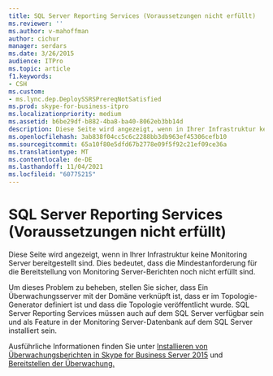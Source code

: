 ```yaml
---
title: SQL Server Reporting Services (Voraussetzungen nicht erfüllt)
ms.reviewer: ''
ms.author: v-mahoffman
author: cichur
manager: serdars
ms.date: 3/26/2015
audience: ITPro
ms.topic: article
f1.keywords:
- CSH
ms.custom:
- ms.lync.dep.DeploySSRSPrereqNotSatisfied
ms.prod: skype-for-business-itpro
ms.localizationpriority: medium
ms.assetid: b6be29df-b882-4ba8-ba40-8062eb3bb14d
description: Diese Seite wird angezeigt, wenn in Ihrer Infrastruktur keine Monitoring Server bereitgestellt sind. Dies bedeutet, dass die Mindestanforderung für die Bereitstellung von Monitoring Server-Berichten noch nicht erfüllt sind.
ms.openlocfilehash: 3ab838f04cc5c6c2288bb3db963ef45306cefb10
ms.sourcegitcommit: 65a10f80e5dfd67b2778e09f5f92c21ef09ce36a
ms.translationtype: MT
ms.contentlocale: de-DE
ms.lasthandoff: 11/04/2021
ms.locfileid: "60775215"
---
```

# <a name="sql-server-reporting-services-prerequisites-not-satisfied"></a>SQL Server Reporting Services (Voraussetzungen nicht erfüllt)

Diese Seite wird angezeigt, wenn in Ihrer Infrastruktur keine Monitoring Server bereitgestellt sind. Dies bedeutet, dass die Mindestanforderung für die Bereitstellung von Monitoring Server-Berichten noch nicht erfüllt sind.

Um dieses Problem zu beheben, stellen Sie sicher, dass Ein Überwachungsserver mit der Domäne verknüpft ist, dass er im Topologie-Generator definiert ist und dass die Topologie veröffentlicht wurde. SQL Server Reporting Services müssen auch auf dem SQL Server verfügbar sein und als Feature in der Monitoring Server-Datenbank auf dem SQL Server installiert sein.

Ausführliche Informationen finden Sie unter [Installieren von Überwachungsberichten in Skype for Business Server 2015](../../deploy/deploy-monitoring/install-monitoring-reports.md) und [Bereitstellen der Überwachung.](/previous-versions/office/lync-server-2013/lync-server-2013-deploying-monitoring)